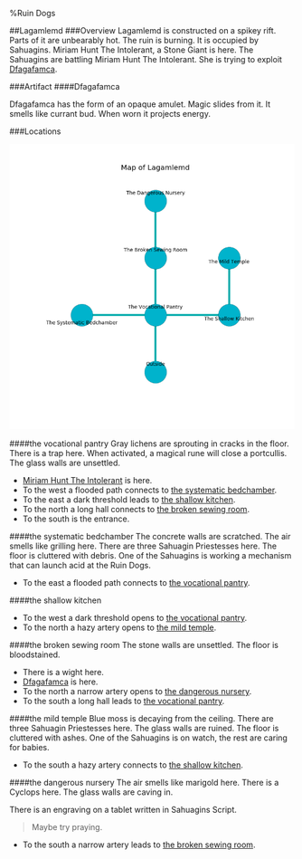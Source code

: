 %Ruin Dogs

##Lagamlemd
###Overview
Lagamlemd is constructed on a spikey rift. Parts of it are unbearably hot. The ruin is burning. It is occupied by Sahuagins. <a name="Miriam-Hunt-The-Intolerant"></a>Miriam Hunt The Intolerant, a Stone Giant is here. The Sahuagins are battling Miriam Hunt The Intolerant. She  is trying to exploit [Dfagafamca](#Dfagafamca). 



###Artifact
####<a name="Dfagafamca"></a>Dfagafamca


Dfagafamca has the form of an opaque amulet. Magic slides from it. It smells like currant bud. When worn it projects energy. 





###Locations


![](../v2/images/Lagamlemd.png)

####<a name="the-vocational-pantry"></a>the vocational pantry
Gray lichens are sprouting in cracks in the floor. There is a trap here. When activated, a magical rune will close a portcullis. The glass walls are unsettled. 



* [Miriam Hunt The Intolerant](#Miriam-Hunt-The-Intolerant) is here.
* To the west a flooded path connects to [the systematic bedchamber](#the-systematic-bedchamber).
* To the east a dark threshold leads to [the shallow kitchen](#the-shallow-kitchen).
* To the north a long hall connects to [the broken sewing room](#the-broken-sewing-room).
* To the south is the entrance.


####<a name="the-systematic-bedchamber"></a>the systematic bedchamber
The concrete walls are scratched. The air smells like grilling here. There are three Sahuagin Priestesses here. The floor is cluttered with debris. One of the Sahuagins is working a mechanism that can launch acid at the Ruin Dogs. 



* To the east a flooded path connects to [the vocational pantry](#the-vocational-pantry).


####<a name="the-shallow-kitchen"></a>the shallow kitchen




* To the west a dark threshold opens to [the vocational pantry](#the-vocational-pantry).
* To the north a hazy artery opens to [the mild temple](#the-mild-temple).


####<a name="the-broken-sewing-room"></a>the broken sewing room
The stone walls are unsettled. The floor is bloodstained. 



* There is a wight here.
* [Dfagafamca](#Dfagafamca) is here.
* To the north a narrow artery opens to [the dangerous nursery](#the-dangerous-nursery).
* To the south a long hall leads to [the vocational pantry](#the-vocational-pantry).


####<a name="the-mild-temple"></a>the mild temple
Blue moss is decaying from the ceiling. There are three Sahuagin Priestesses here. The glass walls are ruined. The floor is cluttered with ashes. One of the Sahuagins is on watch, the rest are caring for babies. 



* To the south a hazy artery connects to [the shallow kitchen](#the-shallow-kitchen).


####<a name="the-dangerous-nursery"></a>the dangerous nursery
The air smells like marigold here. There is a Cyclops here. The glass walls are caving in. 

There is an engraving on a tablet written in Sahuagins Script. 

> Maybe try praying.
>


* To the south a narrow artery leads to [the broken sewing room](#the-broken-sewing-room).


